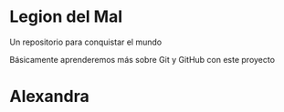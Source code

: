# Legion del Mal
Un repositorio para conquistar el mundo

Básicamente aprenderemos más sobre Git y GitHub con este proyecto


# Alexandra


